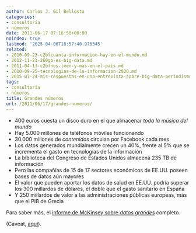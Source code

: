 ```yaml
---
author: Carlos J. Gil Bellosta
categories:
- consultoría
- números
date: 2011-06-17 07:16:50+00:00
noindex: true
lastmod: '2025-04-06T18:57:40.976345'
related:
- 2010-09-23-c2bfcuanta-informacion-hay-en-el-mundo.md
- 2012-11-21-260gb-es-big-data.md
- 2011-04-13-c2bfnos-leen-y-mas-en-el-pais.md
- 2010-09-25-tecnologias-de-la-informacion-2020.md
- 2015-07-24-mis-respuestas-en-una-entrevista-sobre-big-data-periodismo-de-datos-etc.md
tags:
- consultoría
- números
title: Grandes números
url: /2011/06/17/grandes-numeros/
---
```


* 400 euros cuesta un disco duro en el que almacenar _toda la música del mundo_
* Hay 5.000 millones de teléfonos móviles funcionando
* 30.000 millones de _contenidos_ circulan por Facebook cada mes
* Los datos generados mundialmente crecen un 40%, frente al 5% que se incrementa el gasto en tecnologías de la información
* La biblioteca del Congreso de Estados Unidos almacena 235 TB de información
* Pero las compañías de 15 de 17 sectores económicos de EE.UU. poseen bases de datos aún mayores
* El valor que pueden aportar los datos de salud en EE.UU. podría superar los 300 millardos de dólares, el doble que el gasto sanitario en España
* Y 250 millardos de valor a las administraciones públicas europeas, más que el PIB de Grecia

Para saber más, el [informe de McKinsey sobre _datos grandes_](http://www.mckinsey.com/mgi/publications/big_data/pdfs/MGI_big_data_full_report.pdf) completo.

(Caveat, [aquí](http://theincidentaleconomist.com/wordpress/dangerous-faux-research/)).